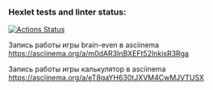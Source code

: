 ### Hexlet tests and linter status:
[![Actions Status](https://github.com/Albert-back-end/python-project-49/actions/workflows/hexlet-check.yml/badge.svg)](https://github.com/Albert-back-end/python-project-49/actions)

Запись работы игры brain-even в asciinema
https://asciinema.org/a/m0dAR3InBXEFt52InkisR3Rga

Запись работы игры калькулятор в asciinema
https://asciinema.org/a/eT8qaYH630tJXVM4CwMJVTUSX